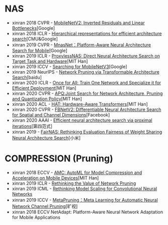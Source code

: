 
# NAS
* xinran 2018 CVPR - [MobileNetV2: Inverted Residuals and Linear Bottlenecks](https://openaccess.thecvf.com/content_cvpr_2018/papers/Sandler_MobileNetV2_Inverted_Residuals_CVPR_2018_paper.pdf)[Google]
* xinran 2018 ICLR - [Hierarchical representations for efficient architecture search](https://openreview.net/pdf?id=BJQRKzbA-)[CMU&Google]
* xinran 2019 CVPR - [MnasNet：Platform-Aware Neural Architecture Search for Mobile](https://openaccess.thecvf.com/content_CVPR_2019/papers/Tan_MnasNet_Platform-Aware_Neural_Architecture_Search_for_Mobile_CVPR_2019_paper.pdf)[Google]
* xinran 2019 ICLR - [ProxylessNAS: Direct Neural Architecture Search on Target Task and Hardware](https://www.bgp4.com/wp-content/uploads/2019/04/Proxyless-NAS.pdf)[MIT Han]
* xinran 2019 ICCV - [Searching for MobileNetV3](https://openaccess.thecvf.com/content_ICCV_2019/papers/Howard_Searching_for_MobileNetV3_ICCV_2019_paper.pdf)[Google]
* xinran 2019 NeurIPS - [Network Pruning via Transformable Architecture Search](http://research.baidu.com/Public/uploads/5e75a4fa23775.pdf)[baidu]
* xinran 2020 ICLR - [Once for All: Train One Network and Specialize it for Efficient Deployment](https://openreview.net/pdf?id=HylxE1HKwS)[MIT Han]
* xinran 2020 CVPR - [APQ:Joint Search for Network Architecture, Pruning and Quantization Policy](https://openaccess.thecvf.com/content_CVPR_2020/papers/Wang_APQ_Joint_Search_for_Network_Architecture_Pruning_and_Quantization_Policy_CVPR_2020_paper.pdf)[MIT Han]
* xinran 2020 ACL - [HAT: Hardware-Aware Transformers](https://arxiv.org/pdf/2005.14187.pdf)[MIT Han]
* xinran 2020 CVPR - [FBNetV2: Differentiable Neural Architecture Search for Spatial and Channel Dimensions](https://research.fb.com/wp-content/uploads/2020/05/FBNetV2-Differentiable-Neural-Architecture-Search-for-Spatial-and-Channel-Dimensions.pdf)[Facebook]
* xinran 2020 AAAI - [Efficient neural architecture search via proximal iterations](https://ojs.aaai.org/index.php/AAAI/article/view/6143/5999)[第四范式]
* xinran 2019 - [FairNAS: Rethinking Evaluation Fairness of Weight Sharing Neural
Architecture Search](https://www.semanticscholar.org/paper/FairNAS%3A-Rethinking-Evaluation-Fairness-of-Weight-Chu-Zhang/a7ce95c6f674b7b5b19a532491d160d142f8b2d6)[小米]

# COMPRESSION (Pruning)
* xinran 2018 ECCV - [AMC: AutoML for Model Compression and Acceleration on Mobile Devices](https://openaccess.thecvf.com/content_ECCV_2018/papers/Yihui_He_AMC_Automated_Model_ECCV_2018_paper.pdf)[MIT Han]
* xinran 2019 ICLR - [Rethinking the Value of Network Pruning](https://openreview.net/pdf?id=rJlnB3C5Ym)
* xinran 2019 ICML - [Rethinking Model Scaling for Convolutional Neural Networks](https://proceedings.mlr.press/v97/tan19a/tan19a.pdf)
* xinran 2019 ICCV - [MetaPruning：Meta Learning for Automatic Neural Network Channel Pruning](http://openaccess.thecvf.com/content_ICCV_2019/papers/Liu_MetaPruning_Meta_Learning_for_Automatic_Neural_Network_Channel_Pruning_ICCV_2019_paper.pdf)[旷视]
* xinran 2018 ECCV NetAdapt: Platform-Aware Neural Network Adaptation for Mobile Applications
